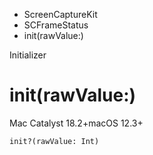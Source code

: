 

- ScreenCaptureKit
- SCFrameStatus
-  init(rawValue:) 

Initializer

# init(rawValue:)

Mac Catalyst 18.2+macOS 12.3+

``` source
init?(rawValue: Int)
```

